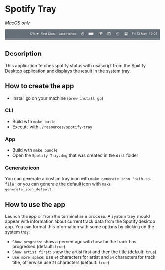 # Spotify Tray

_MacOS only_

![preview](./preview.png)

## Description

This application fetches spotify status with osascript from the Spotify Desktop application and displays the result in the system tray.

## How to create the app

- Install go on your machine (`brew install go`)

### CLI

- Build with `make build`
- Execute with `./resources/spotify-tray`

### App

- Build with `make bundle`
- Open the `Spotify Tray.dmg` that was created in the `dist` folder

### Generate icon

You can generate a custom tray icon with `make generate_icon 'path-to-file'` or you can generate the default icon with `make generate_icon_default`.

## How to use the app

Launch the app or from the terminal as a process. A system tray should appear with information about current track data from the Spotify desktop app. You can format this information with some options by clicking on the system tray:

- `Show progress`: show a percentage with how far the track has progressed (default: `true`)
- `Show artist first`: show the artist first and then the title (default: `true`)
- `Use more space`: use `64` characters for artist and `64` characters for track title, otherwise use `20` characters (default: `true`)
